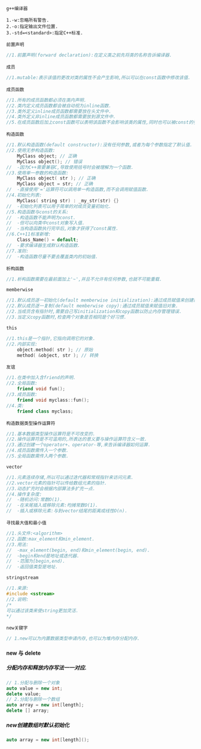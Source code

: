 `g++编译器`

```
1.-w:忽略所有警告.
2.-o:指定输出文件位置.
3.-std=<standard>:指定C++标准.
```

`前置声明`

```cpp
//1.前置声明(forward declaration):在定义类之前先将类的名称告诉编译器.
```

`成员`

```cpp
//1.mutable:表示该值的更改对类的属性不会产生影响,所以可以在const函数中修改该值.
```

`成员函数`

```cpp
//1.所有的成员函数都必须在类内声明.
//2.类内定义成员函数都会被自动视为inline函数.
//3.类外定义inline成员函数都需要放在头文件中.
//4.类外定义非inline成员函数都需要放到源文件中.
//5.在成员函数后加上const函数可以表明该函数不会影响该类的属性,同时也可以被const的引用调用.
```

`构造函数`

```cpp
//1.默认构造函数(default constructor):没有任何参数,或者为每个参数指定了默认值.
//2.使用无参构造函数:
	MyClass object; // 正确
	MyClass object(); // 错误
//	-因为C++需要兼容C,导致使用括号时会被理解为一个函数.
//3.使用单一参数的构造函数:
	MyClass object( str ); // 正确
	MyClass object = str; // 正确
//	-直接使用'='运算符可以调用单一构造函数,而不会调用赋值函数.
//4.初始化列表:
	MyClass( string str) : _my_str(str) {}
//	-初始化列表可以用于简单的对成员变量初始化.
//5.构造函数与const的关系:
//	-构造函数不能声明为const.
//	-但可以向类中const对象写入值.
//	-当构造函数执行完毕后,对象才获得了const属性.
//6.C++11标准新增:
	Class_Name() = default;
//	-要求编译器生成默认构造函数.
//7.准则:
//	-构造函数尽量不要去覆盖类内的初始值.
```

`析构函数`

```cpp
//1.析构函数需要在最前面加上'~',并且不允许有任何参数,也就不可能重载.
```

`memberwise`

```cpp
//1.默认成员逐一初始化(default memberwise initialization):通过成员赋值来创建新对象.
//2.默认成员逐一复制(default memberwise copy):通过成员赋值来赋值旧对象.
//2.当成员含有指针时,需要自己写initialization和copy函数以防止内存管理错误.
//3.当定义copy函数时,检查两个对象是否相同是个好习惯.
```

`this`

```cpp
//1.this是一个指针,它指向调用它的对象.
//2.内部实现:
	object.method( str ); // 原始
	method( &object, str ); // 转换
```

`友谊`

```cpp
//1.在类中加入含friend的声明.
//2.全局函数:
	friend void fun();
//3.成员函数:
	friend void myclass::fun();
//4.类:
	friend class myclass;
```

`构造数据类型操作运算符`

```cpp
//1.基本数据类型操作运算符是不可改变的.
//2.操作运算符是不可滥用的,所表达的意义要与操作运算符含义一致.
//3.通过创建一个operator+、operator-等,来告诉编译器如何运算.
//4.成员函数需传入一个参数.
//5.全局函数需传入两个参数.
```

`vector`

```cpp
//1.元素连续存储,所以可以通过迭代器和常规指针来访问元素.
//2.vector元素的指针可以传给数组元素的指针.
//3.动态扩充时会根据内部算法多扩充一点.
//4.操作复杂度:
//	-随机访问:常数O(1).
//	-在末尾插入或移除元素:均摊常数O(1).
//	-插入或移除元素:与到vector结尾的距离成线性O(n).
```

`寻找最大值和最小值`

```cpp
//1.头文件:<algorithm>
//2.函数:max_element和min_element.
//3.用法:
//	-max_element(begin, end)和min_element(begin, end).
//	-begin和end是地址或迭代器.
//	-范围为[begin,end).
//	-返回值类型是地址.
```

`stringstream`

```cpp
//1.来源:
#include <sstream>
//2.说明:                                   
/*
可以通过该类来使string更加灵活.
*/
```

`new关键字`

```c
// 1.new可以为内置数据类型申请内存,也可以为堆内存分配内存.
```

#### new 与 delete

##### 分配内存和释放内存写法一一对应.

```cpp
// 1.分配与删除一个对象
auto value = new int;
delete value;
// 2.分配与删除一个数组
auto array = new int[length];
delete [] array;
```

##### new创建数组时默认初始化

```cpp
auto array = new int[length]();
```